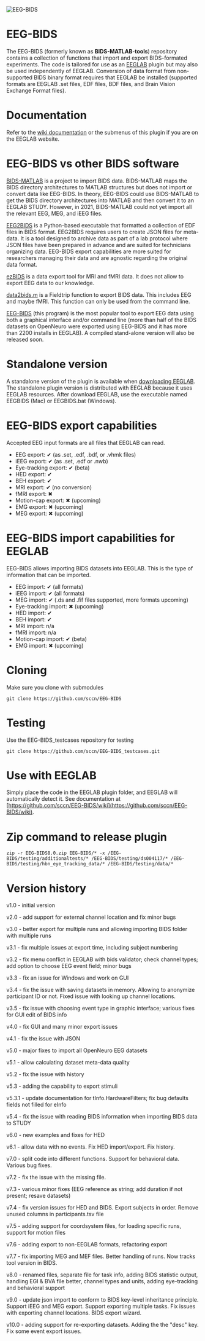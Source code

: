 ![EEG-BIDS](https://github.com/sccn/EEG-BIDS/assets/1872705/47675a55-6573-47d7-abec-48e364d5ad8a)

# EEG-BIDS

The EEG-BIDS (formerly known as **BIDS-MATLAB-tools**) repository contains a collection of functions that import and export BIDS-formated experiments. The code is tailored for use as an [EEGLAB](http://eeglab.org) plugin but may also be used independently of EEGLAB. Conversion of data format from non-supported BIDS binary format requires that EEGLAB be installed (supported formats are EEGLAB .set files, EDF files, BDF files, and Brain Vision Exchange Format files).

# Documentation

Refer to the [wiki documentation](https://github.com/sccn/EEG-BIDS/wiki) or the submenus of this plugin if you are on the EEGLAB website.

# EEG-BIDS vs other BIDS software

[BIDS-MATLAB](https://bids-matlab.readthedocs.io/en/latest/) is a project to import BIDS data. BIDS-MATLAB maps the BIDS directory architectures to MATLAB structures but does not import or convert data like EEG-BIDS. In theory, EEG-BIDS could use BIDS-MATLAB to get the BIDS directory architectures into MATLAB and then convert it to an EEGLAB STUDY. However, in 2021, BIDS-MATLAB could not yet import all the relevant EEG, MEG, and iEEG files. 

[EEG2BIDS](https://github.com/aces/EEG2BIDS) is a Python-based executable that formatted a collection of EDF files in BIDS format. EEG2BIDS requires users to create JSON files for meta-data. It is a tool designed to archive data as part of a lab protocol where JSON files have been prepared in advance and are suited for technicians organizing data. EEG-BIDS export capabilities are more suited for researchers managing their data and are agnostic regarding the original data format.

[ezBIDS](https://brainlife.io/ezbids/) is a data export tool for MRI and fMRI data. It does not allow to export EEG data to our knowledge.

[data2bids.m](https://www.fieldtriptoolbox.org/example/bids/) is a Fieldtrip function to export BIDS data. This includes EEG and maybe fMRI. This function can only be used from the command line.

[EEG-BIDS](https://github.com/sccn/EEG-BIDS) (this program) is the most popular tool to export EEG data using both a graphical interface and/or command line (more than half of the BIDS datasets on OpenNeuro were exported using EEG-BIDS and it has more than 2200 installs in EEGLAB). A compiled stand-alone version will also be released soon.

# Standalone version

A standalone version of the plugin is available when [downloading EEGLAB](https://sccn.ucsd.edu/eeglab/download.php). The standalone plugin version is distributed with EEGLAB because it uses EEGLAB resources. After download EEGLAB, use the executable named EEGBIDS (Mac) or EEGBIDS.bat (Windows). 

# EEG-BIDS export capabilities

Accepted EEG input formats are all files that EEGLAB can read. 

* EEG export: ✔ (as .set, .edf, .bdf, or .vhmk files)
* iEEG export: ✔ (as .set, .edf or .nwb)
* Eye-tracking export: ✔ (beta)
* HED export: ✔
* BEH export: ✔
* MRI export: ✔ (no conversion)
* fMRI export: ✖
* Motion-cap export: ✖ (upcoming)
* EMG export: ✖ (upcoming)
* MEG export: ✖ (upcoming)

# EEG-BIDS import capabilities for EEGLAB

EEG-BIDS allows importing BIDS datasets into EEGLAB. This is the type of information that can be imported.

* EEG import: ✔ (all formats)
* iEEG import: ✔ (all formats)
* MEG import: ✔ (.ds and .fif files supported, more formats upcoming)
* Eye-tracking import: ✖ (upcoming)
* HED import: ✔
* BEH import: ✔
* MRI import: n/a
* fMRI import: n/a
* Motion-cap import: ✔ (beta)
* EMG import: ✖ (upcoming)

# Cloning

Make sure you clone with submodules

```
git clone https://github.com/sccn/EEG-BIDS
```

# Testing 

Use the EEG-BIDS_testcases repository for testing

```
git clone https://github.com/sccn/EEG-BIDS_testcases.git
```

# Use with EEGLAB

Simply place the code in the EEGLAB plugin folder, and EEGLAB will automatically detect it. See documentation at [https://github.com/sccn/EEG-BIDS/wiki](https://github.com/sccn/EEG-BIDS/wiki).

# Zip command to release plugin

```
zip -r EEG-BIDS8.0.zip EEG-BIDS/* -x /EEG-BIDS/testing/additionaltests/* /EEG-BIDS/testing/ds004117/* /EEG-BIDS/testing/hbn_eye_tracking_data/* /EEG-BIDS/testing/data/*
```

# Version history

v1.0 - initial version

v2.0 - add support for external channel location and fix minor bugs

v3.0 - better export for multiple runs and allowing importing BIDS folder with multiple runs

v3.1 - fix multiple issues at export time, including subject numbering

v3.2 - fix menu conflict in EEGLAB with bids validator; check channel types; add option to choose EEG event field; minor bugs

v3.3 - fix an issue for Windows and work on GUI

v3.4 - fix the issue with saving datasets in memory. Allowing to anonymize participant ID or not. Fixed issue with looking up channel locations.

v3.5 - fix issue with choosing event type in graphic interface; various fixes for GUI edit of BIDS info

v4.0 - fix GUI and many minor export issues

v4.1 - fix the issue with JSON

v5.0 - major fixes to import all OpenNeuro EEG datasets

v5.1 - allow calculating dataset meta-data quality

v5.2 - fix the issue with history

v5.3 - adding the capability to export stimuli

v5.3.1 - update documentation for tInfo.HardwareFilters; fix bug defaults fields not filled for eInfo

v5.4 - fix the issue with reading BIDS information when importing BIDS data to STUDY

v6.0 - new examples and fixes for HED

v6.1 - allow data with no events. Fix HED import/export. Fix history.

v7.0 - split code into different functions. Support for behavioral data. Various bug fixes.

v7.2 - fix the issue with the missing file.

v7.3 - various minor fixes (EEG reference as string; add duration if not present; resave datasets)

v7.4 - fix version issues for HED and BIDS. Export subjects in order. Remove unused columns in participants.tsv file

v7.5 - adding support for coordsystem files, for loading specific runs, support for motion files

v7.6 - adding export to non-EEGLAB formats, refactoring export

v7.7 - fix importing MEG and MEF files. Better handling of runs. Now tracks tool version in BIDS.

v8.0 - renamed files, separate file for task info, adding BIDS statistic output, handling EGI & BVA file better, channel types and units, adding eye-tracking and behavioral support

v9.0 - update json import to conform to BIDS key-level inheritance principle. Support iEEG and MEG export. Support exporting multiple tasks. Fix issues with exporting channel locations. BIDS export wizard.

v10.0 - adding support for re-exporting datasets. Adding the the "desc" key. Fix some event export issues. 
